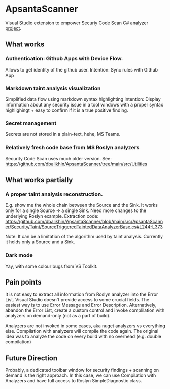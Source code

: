 # ApsantaScanner
Visual Studio extension to empower Securiy Code Scan C# analyzer [project](https://github.com/security-code-scan/security-code-scan).

## What works
### Authentication: Github Apps with Device Flow.
Allows to get identity of the github user.
Intention: Sync rules with Github App

### Markdown taint analysis visualization
Simplified data flow using markdown syntax highlighting
Intention: Display information about any security issue in a tool windows with a proper syntax highlighingt + easy to confirm if it is a true positive finding.

### Secret management
Secrets are not stored in a plain-text, hehe, MS Teams.

### Relatively fresh code base from MS Roslyn analyzers
Security Code Scan uses much older version.
See: https://github.com/dbalikhin/ApsantaScanner/tree/main/src/Utilities

## What works partially
### A proper taint analysis reconstruction.
E.g. show me the whole chain between the Source and the Sink. It works only for a single Source => a single Sink. Need more changes to the underlying Roslyn example.
Extraction code: https://github.com/dbalikhin/ApsantaScanner/blob/main/src/ApsantaScanner/Security/Taint/SourceTriggeredTaintedDataAnalyzerBase.cs#L244-L373

Note: It can be a limitation of the algorithm used by taint analysis. Currently it holds only a Source and a Sink.

### Dark mode 
Yay, with some colour bugs from VS Toolkit.

## Pain points
It is not easy to extract all information from Roslyn analyzer into the Error List. Visual Studio doesn't provide access to some crucial fields. The easiest way is to use Error Message and Error Description. Alternatively, abandon the Error List, create a custom control and invoke complilation with analyzers on demand-only (not as a part of build).

Analyzers are not invoked in some cases, aka nuget analyzers vs everything else. Compilation with analyzers will compile the code again. The original idea was to analyze the code on every build with no overhead (e.g. double compilation)

## Future Direction
Probably, a dedicated toolbar window for security findings + scanning on demand is the right approach. In this case, we can use Compilation with Analyzers and have full access to Roslyn SimpleDiagnostic class.

